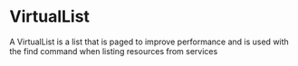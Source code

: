 VirtualList
===========================

A VirtualList is a list that is paged to improve performance and is used with the find command when listing resources from services


